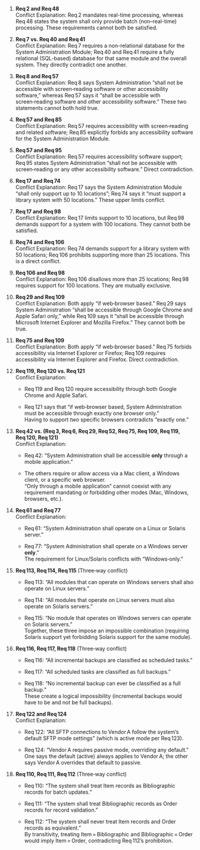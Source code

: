 1. **Req 2 and Req 48**  
    Conflict Explanation: Req 2 mandates real-time processing, whereas Req 48 states the system shall only provide batch (non–real-time) processing. These requirements cannot both be satisfied.

2. **Req 7 vs. Req 40 and Req 41**  
    Conflict Explanation: Req 7 requires a non-relational database for the System Administration Module; Req 40 and Req 41 require a fully relational (SQL-based) database for that same module and the overall system. They directly contradict one another.

3. **Req 8 and Req 57**  
    Conflict Explanation: Req 8 says System Administration “shall not be accessible with screen‑reading software or other accessibility software,” whereas Req 57 says it “shall be accessible with screen‑reading software and other accessibility software.” These two statements cannot both hold true.

4. **Req 57 and Req 85**  
    Conflict Explanation: Req 57 requires accessibility with screen‑reading and related software; Req 85 explicitly forbids any accessibility software for the System Administration Module.

5. **Req 57 and Req 95**  
    Conflict Explanation: Req 57 requires accessibility software support; Req 95 states System Administration “shall not be accessible with screen‑reading or any other accessibility software.” Direct contradiction.

6. **Req 17 and Req 74**  
    Conflict Explanation: Req 17 says the System Administration Module “shall only support up to 10 locations”; Req 74 says it “must support a library system with 50 locations.” These upper limits conflict.

7. **Req 17 and Req 98**  
    Conflict Explanation: Req 17 limits support to 10 locations, but Req 98 demands support for a system with 100 locations. They cannot both be satisfied.

8. **Req 74 and Req 106**  
    Conflict Explanation: Req 74 demands support for a library system with 50 locations; Req 106 prohibits supporting more than 25 locations. This is a direct conflict.

9. **Req 106 and Req 98**  
    Conflict Explanation: Req 106 disallows more than 25 locations; Req 98 requires support for 100 locations. They are mutually exclusive.

10. **Req 29 and Req 109**  
     Conflict Explanation: Both apply “if web‑browser based.” Req 29 says System Administration “shall be accessible through Google Chrome and Apple Safari only,” while Req 109 says it “shall be accessible through Microsoft Internet Explorer and Mozilla Firefox.” They cannot both be true.

11. **Req 75 and Req 109**  
     Conflict Explanation: Both apply “if web‑browser based.” Req 75 forbids accessibility via Internet Explorer or Firefox; Req 109 requires accessibility via Internet Explorer and Firefox. Direct contradiction.

12. **Req 119, Req 120 vs. Req 121**  
     Conflict Explanation:

    * Req 119 and Req 120 require accessibility through both Google Chrome and Apple Safari.

    * Req 121 says that “if web‑browser based, System Administration must be accessible through exactly one browser only.”  
       Having to support *two* specific browsers contradicts “exactly one.”

13. **Req 42 vs. (Req 3, Req 6, Req 29, Req 52, Req 75, Req 109, Req 119, Req 120, Req 121\)**  
     Conflict Explanation:

    * Req 42: “System Administration shall be accessible **only** through a mobile application.”

    * The others require or allow access via a Mac client, a Windows client, or a specific web browser.  
       “Only through a mobile application” cannot coexist with any requirement mandating or forbidding other modes (Mac, Windows, browsers, etc.).

14. **Req 61 and Req 77**  
     Conflict Explanation:

    * Req 61: “System Administration shall operate on a Linux or Solaris server.”

    * Req 77: “System Administration shall operate on a Windows server **only**.”  
       The requirement for Linux/Solaris conflicts with “Windows‑only.”

15. **Req 113, Req 114, Req 115** (Three‑way conflict)

    * Req 113: “All modules that can operate on Windows servers shall also operate on Linux servers.”

    * Req 114: “All modules that operate on Linux servers must also operate on Solaris servers.”

    * Req 115: “No module that operates on Windows servers can operate on Solaris servers.”  
       Together, these three impose an impossible combination (requiring Solaris support yet forbidding Solaris support for the same module).

16. **Req 116, Req 117, Req 118** (Three‑way conflict)

    * Req 116: “All incremental backups are classified as scheduled tasks.”

    * Req 117: “All scheduled tasks are classified as full backups.”

    * Req 118: “No incremental backup can ever be classified as a full backup.”  
       These create a logical impossibility (incremental backups would have to be and not be full backups).

17. **Req 122 and Req 124**  
     Conflict Explanation:

    * Req 122: “All SFTP connections to Vendor A follow the system’s default SFTP mode settings” (which is active mode per Req 123).

    * Req 124: “Vendor A requires passive mode, overriding any default.”  
       One says the default (active) always applies to Vendor A; the other says Vendor A overrides that default to passive.

18. **Req 110, Req 111, Req 112** (Three‑way conflict)

    * Req 110: “The system shall treat Item records as Bibliographic records for batch updates.”

    * Req 111: “The system shall treat Bibliographic records as Order records for record validation.”

    * Req 112: “The system shall never treat Item records and Order records as equivalent.”  
       By transitivity, treating Item \= Bibliographic and Bibliographic \= Order would imply Item \= Order, contradicting Req 112’s prohibition.
